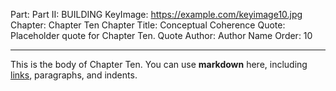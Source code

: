 Part: Part II: BUILDING
KeyImage: https://example.com/keyimage10.jpg
Chapter: Chapter Ten
Chapter Title: Conceptual Coherence
Quote: Placeholder quote for Chapter Ten.
Quote Author: Author Name
Order: 10

---

This is the body of Chapter Ten. You can use **markdown** here, including [links](#), paragraphs, and indents.
